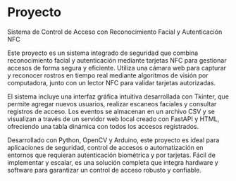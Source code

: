 # Proyecto
Sistema de Control de Acceso con Reconocimiento Facial y Autenticación NFC  

Este proyecto es un sistema integrado de seguridad que combina reconocimiento facial y autenticación mediante tarjetas NFC para gestionar accesos de forma segura y eficiente. Utiliza una cámara web para capturar y reconocer rostros en tiempo real mediante algoritmos de visión por computadora, junto con un lector NFC para validar tarjetas autorizadas.  

El sistema incluye una interfaz gráfica intuitiva desarrollada con Tkinter, que permite agregar nuevos usuarios, realizar escaneos faciales y consultar registros de acceso. Los eventos se almacenan en un archivo CSV y se visualizan a través de un servidor web local creado con FastAPI y HTML, ofreciendo una tabla dinámica con todos los accesos registrados.  

Desarrollado con Python, OpenCV y Arduino, este proyecto es ideal para aplicaciones de seguridad, control de accesos o automatización en entornos que requieran autenticación biométrica y por tarjetas. Fácil de implementar y escalar, es una solución completa que integra hardware y software para garantizar un control de acceso robusto y confiable.
